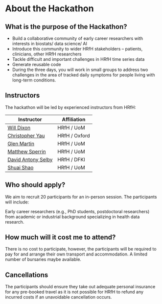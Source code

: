 # About the Hackathon

## What is the purpose of the Hackathon?

- Build a collaborative community of early career researchers with interests in biostats/ data science/ AI
- Introduce this community to wider HRfH stakeholders – patients, clinicians, other HRfH researchers
- Tackle difficult and important challenges in HRfH time series data
- Generate reusable code
- During the three days, you will work in small groups to address two challenges in the area of tracked daily symptoms for people living with long-term conditions.

## Instructors

The hackathon will be led by experienced instructors from HRfH:

| Instructor                                                      | Affiliation   |
|-----------------------------------------------------------------|---------------|
| [Will Dixon](https://www.linkedin.com/in/will-dixon-8686094a/)  | HRfH / UoM    |
| [Christopher Yau](https://www.bdi.ox.ac.uk/Team/christopher-yau)  | HRfH / Oxford |
| [Glen Martin]()  | HRfH / UoM    |
| [Matthew Sperrin]()  | HRfH / UoM    |
| [David Antony Selby]()  | HRfH / DFKI    |
| [Shuai Shao](https://www.linkedin.com/in/shuai-shao-b632b3b6/)  | HRfH / UoM    |


## Who should apply?

We aim to recruit 20 participants for an in-person session. The participants will include:

Early career researchers (e.g., PhD students, postdoctoral researchers) from academic or industrial background specializing in health data research.



## How much will it cost me to attend?

There is no cost to participate, however, the participants will be required to pay for and arrange their own transport and accommodation. A limited number of bursaries maybe available.

## Cancellations

The participants should ensure they take out adequate personal insurance for any pre-booked travel as it is not possible for HRfH to refund any incurred costs if an unavoidable cancellation occurs.
